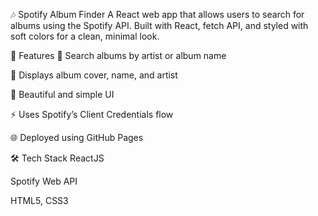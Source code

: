 🎶 Spotify Album Finder
A React web app that allows users to search for albums using the Spotify API.
Built with React, fetch API, and styled with soft colors for a clean, minimal look.

🚀 Features
🔎 Search albums by artist or album name

🎵 Displays album cover, name, and artist

🌈 Beautiful and simple UI

⚡ Uses Spotify’s Client Credentials flow

🌐 Deployed using GitHub Pages

🛠️ Tech Stack
ReactJS

Spotify Web API

HTML5, CSS3
